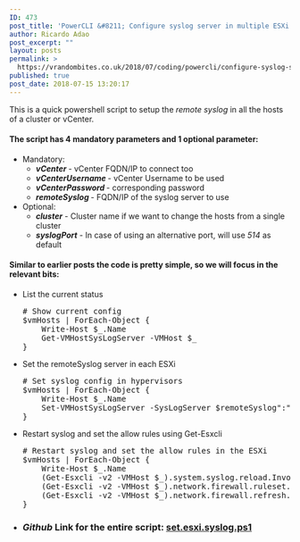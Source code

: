 ```yaml
---
ID: 473
post_title: 'PowerCLI &#8211; Configure syslog server in multiple ESXi'
author: Ricardo Adao
post_excerpt: ""
layout: posts
permalink: >
  https://vrandombites.co.uk/2018/07/coding/powercli/configure-syslog-server-multiple-esxi/
published: true
post_date: 2018-07-15 13:20:17
---
```

This is a quick powershell script to setup the <em>remote syslog</em> in all the hosts of a cluster or vCenter.
<h4>The script has 4 mandatory parameters and 1 optional parameter:</h4>
<ul>
 	<li>Mandatory:
<ul>
 	<li><strong><em>vCenter</em> </strong>- vCenter FQDN/IP to connect too</li>
 	<li><strong><em>vCenterUsername</em> </strong>- vCenter Username to be used</li>
 	<li><strong><em>vCenterPassword</em> </strong>- corresponding password</li>
 	<li><strong><em>remoteSyslog</em> </strong>- FQDN/IP of the syslog server to use<em>
</em></li>
</ul>
</li>
 	<li>Optional:
<ul>
 	<li><strong><em>cluster</em></strong> - Cluster name if we want to change the hosts from a single cluster</li>
 	<li><strong><em>syslogPort</em></strong> - In case of using an alternative port, will use <em>514</em> as default</li>
</ul>
</li>
</ul>
<h4>Similar to earlier posts the code is pretty simple, so we will focus in the relevant bits:</h4>
<ul>
 	<li>List the current status
<pre lang="powershell"># Show current config
$vmHosts | ForEach-Object {
    Write-Host $_.Name
    Get-VMHostSysLogServer -VMHost $_
}</pre>
</li>
 	<li>Set the remoteSyslog server in each ESXi
<pre lang="powershell"># Set syslog config in hypervisors
$vmHosts | ForEach-Object {
    Write-Host $_.Name
    Set-VMHostSysLogServer -SysLogServer $remoteSyslog":"$syslogPort -VMHost $_
}</pre>
</li>
 	<li>Restart syslog and set the allow rules using Get-Esxcli
<pre lang="powershell"># Restart syslog and set the allow rules in the ESXi
$vmHosts | ForEach-Object {
    Write-Host $_.Name
    (Get-Esxcli -v2 -VMHost $_).system.syslog.reload.Invoke()
    (Get-Esxcli -v2 -VMHost $_).network.firewall.ruleset.set.Invoke(@{rulesetid='syslog'; enabled=$true})
    (Get-Esxcli -v2 -VMHost $_).network.firewall.refresh.Invoke()
}</pre>
</li>
</ul>
<ul>
 	<li>
<h3><em>Github</em> Link for the entire script: <a id="3d163e1fcac63cc037cc983ff10e168a-60e6d2bfcfa450134efd0cce791b92c4804eebf7" class="js-navigation-open" title="set.esxi.power.settings.ps1" href="https://github.com/ricardonadao/vrandombites.co.uk/blob/master/ESXi/set.esxi.syslog.ps1">set.esxi.syslog.ps1</a></h3>
</li>
</ul>
&nbsp;